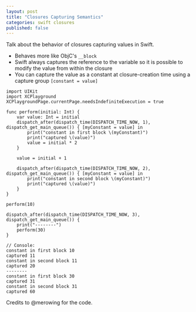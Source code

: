 ```yaml
---
layout: post
title: "Closures Capturing Semantics"
categories: swift closures
published: false
---
```


Talk about the behavior of closures capturing values in Swift.

* Behaves more like ObjC's `__block`
* Swift always captures the reference to the variable so it is possible to modify the value from within the closure
* You can capture the value as a constant at closure-creation time using a capture group `[constant = value]`

```
import UIKit
import XCPlayground
XCPlaygroundPage.currentPage.needsIndefiniteExecution = true
​
func perform(initial: Int) {
    var value: Int = initial
    dispatch_after(dispatch_time(DISPATCH_TIME_NOW, 1), dispatch_get_main_queue()) { [myConstant = value] in
        print("constant in first block \(myConstant)")
        print("captured \(value)")
        value = initial * 2
    }
​
    value = initial + 1
​
    dispatch_after(dispatch_time(DISPATCH_TIME_NOW, 2), dispatch_get_main_queue()) { [myConstant = value] in
        print("constant in second block \(myConstant)")
        print("captured \(value)")
    }
}
​
perform(10)
​
dispatch_after(dispatch_time(DISPATCH_TIME_NOW, 3), dispatch_get_main_queue()) {
    print("--------")
    perform(30)
}
​
// Console:
constant in first block 10
captured 11
constant in second block 11
captured 20
--------
constant in first block 30
captured 31
constant in second block 31
captured 60
```

Credits to @merowing for the code.
